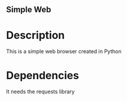 ## Simple Web

# Description
This is a simple web browser created in Python

# Dependencies
It needs the requests library
